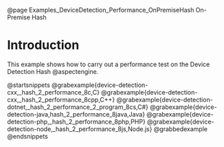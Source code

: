 @page Examples_DeviceDetection_Performance_OnPremiseHash On-Premise Hash

# Introduction

This example shows how to carry out a performance test on the Device Detection Hash @aspectengine.

@startsnippets
@grabexample{device-detection-cxx,_hash_2_performance_8c,C}
@grabexample{device-detection-cxx,_hash_2_performance_8cpp,C++}
@grabexample{device-detection-dotnet,_hash_2_performance_2_program_8cs,C#}
@grabexample{device-detection-java,hash_2_performance_8java,Java}
@grabexample{device-detection-php,_hash_2_performance_8php,PHP}
@grabexample{device-detection-node,_hash_2_performance_8js,Node.js}
@grabbedexample
@endsnippets
